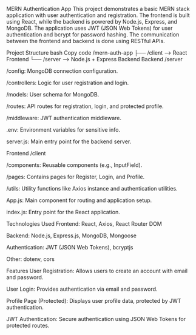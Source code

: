 MERN Authentication App
This project demonstrates a basic MERN stack application with user authentication and registration. The frontend is built using React, while the backend is powered by Node.js, Express, and MongoDB. The application uses JWT (JSON Web Tokens) for user authentication and bcrypt for password hashing. The communication between the frontend and backend is done using RESTful APIs.

Project Structure
bash
Copy code
/mern-auth-app
├── /client         --> React Frontend
└── /server         --> Node.js + Express Backend
Backend
/server

/config: MongoDB connection configuration.

/controllers: Logic for user registration and login.

/models: User schema for MongoDB.

/routes: API routes for registration, login, and protected profile.

/middleware: JWT authentication middleware.

.env: Environment variables for sensitive info.

server.js: Main entry point for the backend server.

Frontend
/client

/components: Reusable components (e.g., InputField).

/pages: Contains pages for Register, Login, and Profile.

/utils: Utility functions like Axios instance and authentication utilities.

App.js: Main component for routing and application setup.

index.js: Entry point for the React application.

Technologies Used
Frontend: React, Axios, React Router DOM

Backend: Node.js, Express.js, MongoDB, Mongoose

Authentication: JWT (JSON Web Tokens), bcryptjs

Other: dotenv, cors

Features
User Registration: Allows users to create an account with email and password.

User Login: Provides authentication via email and password.

Profile Page (Protected): Displays user profile data, protected by JWT authentication.

JWT Authentication: Secure authentication using JSON Web Tokens for protected routes.
